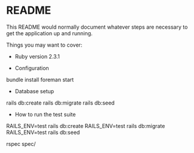 # README

This README would normally document whatever steps are necessary to get the
application up and running.

Things you may want to cover:

* Ruby version
2.3.1

* Configuration

bundle install
foreman start

* Database setup

rails db:create
rails db:migrate
rails db:seed

* How to run the test suite

RAILS_ENV=test rails db:create
RAILS_ENV=test rails db:migrate
RAILS_ENV=test rails db:seed

rspec spec/
